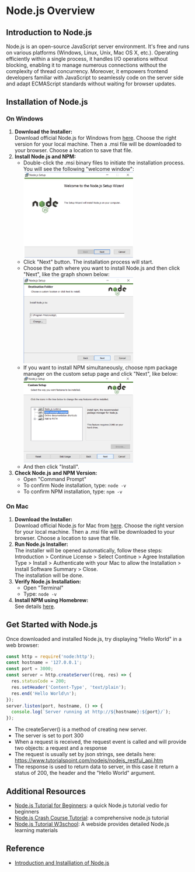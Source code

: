 # Node.js Overview

## Introduction to Node.js

Node.js is an open-source JavaScript server environment. It's free and runs on various platforms (Windows, Linux, Unix, Mac OS X, etc.). Operating efficiently within a single process, it handles I/O operations without blocking, enabling it to manage numerous connections without the complexity of thread concurrency. Moreover, it empowers frontend developers familiar with JavaScript to seamlessly code on the server side and adapt ECMAScript standards without waiting for browser updates.

## Installation of Node.js

### On Windows

1. **Download the Installer:**  
    Download official Node.js for Windows from [here](https://nodejs.org/en/download/). Choose the right version for your local machine. Then a .msi file will be downloaded to your browser. Choose a location to save that file.
2. **Install Node.js and NPM:**  
    - Double-click the .msi binary files to initiate the installation process. You will see the following "welcome window":  
      <img src="./NodeJS_IntroGraphics/windowsDownloadWelcome.png" alt="WindowsDownloadWelcome" width="300"/>
    - Click "Next" button. The installation process will start.  
    - Choose the path where you want to install Node.js and then click "Next", like the graph shown below:  
      <img src="./NodeJS_IntroGraphics/windowsDownloadPath.png" alt="WindowsDownloadPath" width="300"/>
    - If you want to install NPM simultaneously, choose npm package manager on the custom setup page and click "Next", like below:   
      <img src="./NodeJS_IntroGraphics/windowsDownloadNPM.png" alt="WindowsDownloadNPM" width="300"/>
    - And then click "Install".  
3. **Check Node.js and NPM Version:**  
    - Open "Command Prompt"
    - To confirm Node installation, type: `node -v`
    - To confirm NPM installation, type: `npm -v`

### On Mac

1. **Download the Installer:**  
    Download official Node.js for Mac from [here](https://nodejs.org/en/download/). Choose the right version for your local machine. Then a .msi file will be downloaded to your browser. Choose a location to save that file.
2. **Run Node.js Installer:**  
    The installer will be opened automatically, follow these steps:  
    Introduction > Continue License > Select Continue > Agree Installation Type > Install > Authenticate with your Mac to allow the Installation > Install Software Summary > Close.   
    The installation will be done.
3. **Verify Node.js Installation:**  
    - Open "Terminal"
    - Type: `node -v`  
4. **Install NPM using Homebrew:**  
    See details [here](https://changelog.com/posts/install-node-js-with-homebrew-on-os-x).

## Get Started with Node.js

Once downloaded and installed Node.js, try displaying "Hello World" in a web browser:

```javascript
const http = require('node:http');
const hostname = '127.0.0.1';
const port = 3000;
const server = http.createServer((req, res) => {
  res.statusCode = 200;
  res.setHeader('Content-Type', 'text/plain');
  res.end('Hello World\n');
});
server.listen(port, hostname, () => {
  console.log(`Server running at http://${hostname}:${port}/`);
});
```

- The createServer() is a method of creating new server.
- The server is set to port 300
- When a request is received, the request event is called and will provide two objects: a request and a response
- The request is usually set by json strings, see details here: https://www.tutorialspoint.com/nodejs/nodejs_restful_api.htm
- The response is used to return data to server, in this case it return a status of 200, the header and the "Hello World" argument.



## Additional Resources
- [Node.js Tutorial for Beginners](https://www.youtube.com/watch?v=TlB_eWDSMt4): a quick Node.js tutorial vedio for beginners
- [Node.js Crash Course Tutorial](https://www.youtube.com/watch?v=zb3Qk8SG5Ms&list=PL4cUxeGkcC9jsz4LDYc6kv3ymONOKxwBU): a comprehensive node.js tutorial
- [Node.js Tutorial W3school](https://www.w3schools.com/nodejs/nodejs_get_started.asp): A webside provides detailed Node.js learning materials

## Reference
- [Introduction and Installiation of Node.js](https://nodejs.org/en/learn/getting-started/how-to-install-nodejs)